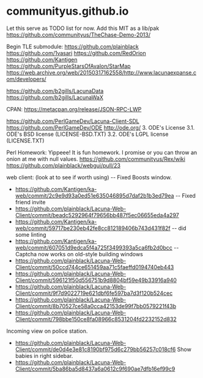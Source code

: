 # communityus.github.io

Let this serve as TODO list for now.
Add this MIT as a lib/pak
https://github.com/communityus/TheChase-Demo-2013/

Begin TLE submodule:
https://github.com/plainblack
https://github.com/1vasari
https://github.com/RedOrion
https://github.com/Kantigen
https://github.com/PurpleStarsOfAvalon/StarMap
https://web.archive.org/web/20150317162558/http://www.lacunaexpanse.com/developers/

https://github.com/b2gills/LacunaData
https://github.com/b2gills/LacunaWaX

CPAN:
https://metacpan.org/release/JSON-RPC-LWP

https://github.com/PerlGameDev/Lacuna-Client-SDL
https://github.com/PerlGameDev/ODE
http://ode.org/
3. ODE's License
3.1. ODE's BSD license (LICENSE-BSD.TXT)
3.2. ODE's LGPL license (LICENSE.TXT)


Perl Homework: Yippeee! It is fun homework. I promise or you can throw an onion at me with null values.
https://github.com/communityus/Rex/wiki
https://github.com/plainblack/webgui/pull/23

web client: (look at to see if worth using)
-- Fixed Boosts window. 
- https://github.com/Kantigen/ka-web/commit/2c9e9d93a0ed51e635046895d7daf2b1b3ed79ea
-- Fixed friend invite 
- https://github.com/plainblack/Lacuna-Web-Client/commit/beadc5292964f79656bb487f5ec06655eda4a297
- https://github.com/Kantigen/ka-web/commit/59717be230eb42fe8cc812189406b743d431f82f
-- did some linting
- https://github.com/Kantigen/ka-web/commit/607051d9edca5f4a725f3499393a5ca6fb2d0bcc
-- Captcha now works on old-style building windows 
- https://github.com/plainblack/Lacuna-Web-Client/commit/50ccd744ce651459aa71c5faeffd0194740eb443
- https://github.com/plainblack/Lacuna-Web-Client/commit/596121f50d556751b9d8804bf59e49b33916a940
- https://github.com/plainblack/Lacuna-Web-Client/commit/9f7d9022719e621dbf6fe597ba7d3f120b524cec
- https://github.com/plainblack/Lacuna-Web-Client/commit/8b70527ce58a0cca42153de99f7bb0579221f43b
- https://github.com/plainblack/Lacuna-Web-Client/commit/798bbe150ce8fa08966c8531204fd2232152d832

Incoming view on police station. 
- https://github.com/plainblack/Lacuna-Web-Client/commit/de0d4e3e81c8190bf975d6c279bb56257c018cf6
Show babies in right sidebar. 
- https://github.com/plainblack/Lacuna-Web-Client/commit/5ba86ba5d8437a6a0612c9f690ae7dfb16ef99c9

